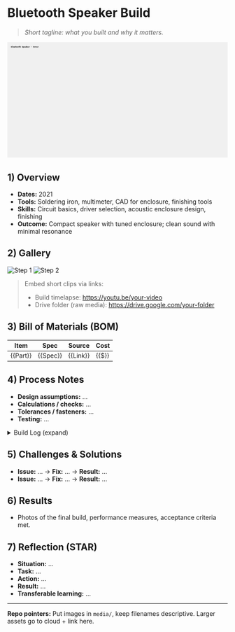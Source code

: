 # Bluetooth Speaker Build

> _Short tagline: what you built and why it matters._

![Cover](media/cover.jpg)

## 1) Overview
- **Dates:** 2021
- **Tools:** Soldering iron, multimeter, CAD for enclosure, finishing tools
- **Skills:** Circuit basics, driver selection, acoustic enclosure design, finishing
- **Outcome:** Compact speaker with tuned enclosure; clean sound with minimal resonance

## 2) Gallery
![Step 1](media/step-1.jpg)
![Step 2](media/step-2.jpg)

> Embed short clips via links:  
> - Build timelapse: https://youtu.be/your-video
> - Drive folder (raw media): https://drive.google.com/your-folder

## 3) Bill of Materials (BOM)
| Item | Spec | Source | Cost |
|---|---|---|---|
| {{Part}} | {{Spec}} | {{Link}} | {{$}} |

## 4) Process Notes
- **Design assumptions:** …  
- **Calculations / checks:** …  
- **Tolerances / fasteners:** …  
- **Testing:** …

<details>
<summary>Build Log (expand)</summary>

- YYYY-MM-DD — Note + photo link  
- YYYY-MM-DD — Note + photo link

</details>

## 5) Challenges & Solutions
- **Issue:** … → **Fix:** … → **Result:** …
- **Issue:** … → **Fix:** … → **Result:** …

## 6) Results
- Photos of the final build, performance measures, acceptance criteria met.

## 7) Reflection (STAR)
- **Situation:** …  
- **Task:** …  
- **Action:** …  
- **Result:** …  
- **Transferable learning:** …

---

**Repo pointers:** Put images in `media/`, keep filenames descriptive. Larger assets go to cloud + link here.
